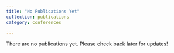 ```yaml
---
title: "No Publications Yet"
collection: publications
category: conferences

---
```


There are no publications yet. Please check back later for updates!



